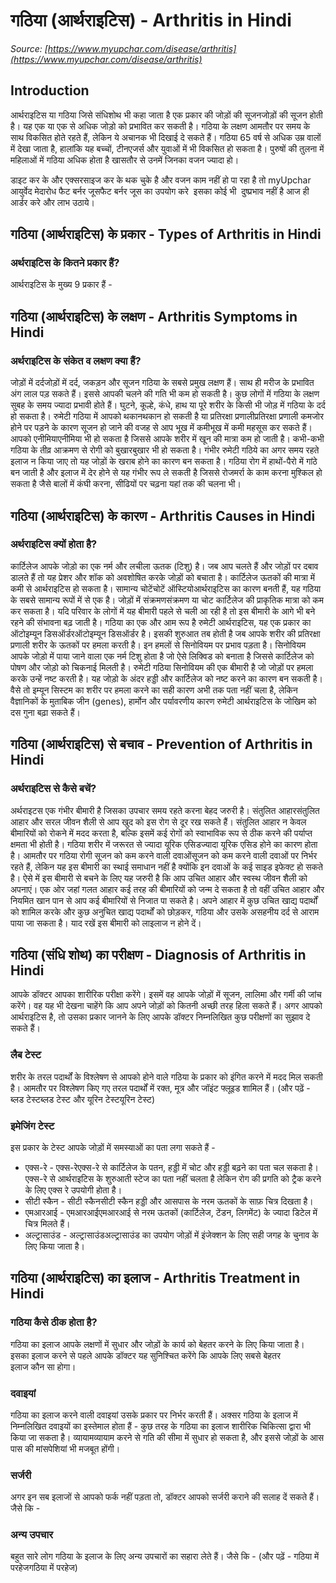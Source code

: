 # गठिया (आर्थराइटिस) - Arthritis in Hindi
_Source: [https://www.myupchar.com/disease/arthritis](https://www.myupchar.com/disease/arthritis)_

## Introduction
आर्थराइटिस या गठिया जिसे संधिशोथ भी कहा जाता है एक प्रकार की जोड़ों की सूजनजोड़ों की सूजन होती है। यह एक या एक से अधिक जोड़ो को प्रभावित कर सकती है। गठिया के लक्षण आमतौर पर समय के साथ विकसित होते रहते हैं, लेकिन ये अचानक भी दिखाई दे सकते हैं। गठिया 65 वर्ष से अधिक उम्र वालों में देखा जाता है, हालांकि यह बच्चों, टीनएजर्स और युवाओं में भी विकसित हो सकता है। पुरुषों की तुलना में महिलाओं में गठिया अधिक होता है खासतौर से उनमें जिनका वजन ज्यादा हो।

डाइट कर के और एक्सरसाइज कर के थक चुके है और वजन काम नहीं हो पा रहा है तो myUpchar आयुर्वेद मेदारोध फैट बर्नर जूसफैट बर्नर जूस का उपयोग करे  इसका कोई भी  दुष्प्रभाव नहीं है आज ही आर्डर करे और लाभ उठाये।

## गठिया (आर्थराइटिस) के प्रकार - Types of Arthritis in Hindi
### अर्थराइटिस के कितने प्रकार हैं?
आर्थराइटिस के मुख्य 9 प्रकार हैं -

## गठिया (आर्थराइटिस) के लक्षण - Arthritis Symptoms in Hindi
### अर्थराइटिस के संकेत व लक्षण क्या हैं?
जोड़ों में दर्दजोड़ों में दर्द, जकड़न और सूजन गठिया के सबसे प्रमुख लक्षण हैं। साथ ही मरीज के प्रभावित अंग लाल पड़ सकते हैं। इससे आपकी चलने की गति भी कम हो सकती है। कुछ लोगों में गठिया के लक्षण सुबह के समय ज्यादा प्रभावी होते हैं।
घुटने, कूल्हे, कंधे, हाथ या पूरे शरीर के किसी भी जोड़ में गठिया के दर्द हो सकता है। रुमेटी गठिया में आपको थकानथकान हो सकती है या प्रतिरक्षा प्रणालीप्रतिरक्षा प्रणाली कमजोर होने पर पड़ने के कारण सूजन हो जाने की वजह से आप भूख में कमीभूख में कमी महसूस कर सकते हैं।
आपको एनीमियाएनीमिया भी हो सकता है जिससे आपके शरीर में खून की मात्रा कम हो जाती है। कभी-कभी गठिया के तीव्र आक्रमण से रोगी को बुखारबुखार भी हो सकता है।
गंभीर रुमेटी गठिये का अगर समय रहते इलाज न किया जाए तो यह जोड़ों के खराब होने का कारण बन सकता है।
गठिया रोग में हाथों-पैरो में गांठे बन जाती है और इलाज में देर होने से यह गंभीर रूप ले सकती है जिससे रोजमर्रा के काम करना मुश्किल हो सकता है जैसे बालों में कंघी करना, सीढियों पर चढ़ना यहां तक की चलना भी।

## गठिया (आर्थराइटिस) के कारण - Arthritis Causes in Hindi
### अर्थराइटिस क्यों होता है?
कार्टिलेज आपके जोड़ो का एक नर्म और लचीला ऊतक (टिशु) है। जब आप चलते हैं और जोड़ों पर दबाव डालते हैं तो यह प्रेशर और शॉक को अवशोषित करके जोड़ों को बचाता है। कार्टिलेज ऊतकों की मात्रा में कमी से आर्थराइटिस हो सकता है।
सामान्य चोटेंचोटें ऑस्टियोआर्थराइटिस का कारण बनती हैं, यह गठिया के सबसे सामान्य रूपों में से एक है। जोड़ों में संक्रमणसंक्रमण या चोट कार्टिलेज की प्राकृतिक मात्रा को कम कर सकता है। यदि परिवार के लोगों में यह बीमारी पहले से चली आ रही है तो इस बीमारी के आगे भी बने रहने की संभावना बढ़ जाती है।
गठिया का एक और आम रूप है रुमेटी आर्थराइटिस, यह एक प्रकार का ऑटोइम्यून डिसऑर्डरऑटोइम्यून डिसऑर्डर है। इसकी शुरुआत तब होती है जब आपके शरीर की प्रतिरक्षा प्रणाली शरीर के ऊतकों पर हमला करती है। इन हमलों से सिनोवियम पर प्रभाव पड़ता है। सिनोवियम आपके जोड़ो में पाया जाने वाला एक नर्म टिशु होता है जो ऐसे लिक्विड को बनाता है जिससे कार्टिलेज को पोषण और जोड़ो को चिकनाई मिलती है। रुमेटी गठिया सिनोवियम की एक बीमारी है जो जोड़ों पर हमला करके उन्हें नष्ट करती है। यह जोड़ो के अंदर हड्डी और कार्टिलेज को नष्ट करने का कारण बन सकती है।
वैसे तो इम्यून सिस्टम का शरीर पर हमला करने का सही कारण अभी तक पता नहीं चला है, लेकिन वैज्ञानिकों के मुताबिक जीन (genes), हार्मोन और पर्यावरणीय कारण रुमेटी आर्थराइटिस के जोखिम को दस गुना बढ़ा सकते हैं।

## गठिया (आर्थराइटिस) से बचाव - Prevention of Arthritis in Hindi
### अर्थराइटिस से कैसे बचें?
अर्थराइटस एक गंभीर बीमारी है जिसका उपचार समय रहते करना बेहद जरुरी है। संतुलित आहारसंतुलित आहार और सरल जीवन शैली से आप खुद को इस रोग से दूर रख सकते हैं। संतुलित आहार न केवल बीमारियों को रोकने में मदद करता है, बल्कि इसमें कई रोगों को स्वाभाविक रूप से ठीक करने की पर्याप्त क्षमता भी होती है।
गठिया शरीर में जरूरत से ज्यादा यूरिक एसिडज्यादा यूरिक एसिड होने का कारण होता है। आमतौर पर गठिया रोगी सूजन को कम करने वाली दवाओंसूजन को कम करने वाली दवाओं पर निर्भर रहते हैं, लेकिन यह इस बीमारी का स्थाई समाधान नहीं है क्योंकि इन दवाओं के कई साइड इफेक्ट हो सकते है।
ऐसे में इस बीमारी से बचने के लिए यह जरुरी है कि आप उचित आहार और स्वस्थ जीवन शैली को अपनाएं। एक ओर जहां गलत आहार कई तरह की बीमारियों को जन्म दे सकता है तो वहीं उचित आहार और नियमित खान पान से आप कई बीमारियों से निजात पा सकते है। अपने आहार में कुछ उचित खाद्य पदार्थों को शामिल करके और कुछ अनुचित खाद्य पदार्थों को छोड़कर, गठिया और उसके असहनीय दर्द से आराम पाया जा सकता है। याद रखें इस बीमारी को लाइलाज न होने दें।

## गठिया (संधि शोथ) का परीक्षण - Diagnosis of Arthritis in Hindi
आपके डॉक्टर आपका शारीरिक परीक्षा करेंगे। इसमें वह आपके जोड़ों में सूजन, लालिमा और गर्मी की जांच करेंगे। वह यह भी देखना चाहेंगे कि आप अपने जोड़ों को कितनी अच्छी तरह हिला सकते हैं।
अगर आपको आर्थराइटिस है, तो उसका प्रकार जानने के लिए आपके डॉक्टर निम्नलिखित कुछ परीक्षणों का सुझाव दे सकते हैं।
### लैब टेस्ट
शरीर के तरल पदार्थों के विश्लेषण से आपको होने वाले गठिया के प्रकार को इंगित करने में मदद मिल सकती है। आमतौर पर विश्लेषण किए गए तरल पदार्थों में रक्त, मूत्र और जॉइंट फ्लूइड शामिल हैं।
(और पढ़ें - ब्लड टेस्टब्लड टेस्ट और यूरिन टेस्टयूरिन टेस्ट)
### इमेजिंग टेस्ट
इस प्रकार के टेस्ट आपके जोड़ों में समस्याओं का पता लगा सकते हैं -
- एक्स-रे - एक्स-रेएक्स-रे से कार्टिलेज के पतन, हड्डी में चोट और हड्डी बढ़ने का पता चल सकता है। एक्स-रे से आर्थराइटिस के शुरुआती स्टेज का पता नहीं चलता है लेकिन रोग की प्रगति को ट्रैक करने के लिए एक्स रे उपयोगी होता है।
- सीटी स्कैन - सीटी स्कैनसीटी स्कैन हड्डी और आसपास के नरम ऊतकों के साफ़ चित्र दिखता है।
- एमआरआई - एमआरआईएमआरआई से नरम ऊतकों (कार्टिलेज, टेंडन, लिगमेंट) के ज्यादा डिटेल में चित्र मिलते हैं।
- अल्ट्रासाउंड - अल्ट्रासाउंडअल्ट्रासाउंड का उपयोग जोड़ों में इंजेक्शन के लिए सही जगह के चुनाव के लिए किया जाता है।

## गठिया (आर्थराइटिस) का इलाज - Arthritis Treatment in Hindi
### गठिया कैसे ठीक होता है?
गठिया का इलाज आपके लक्षणों में सुधार और जोड़ों के कार्य को बेहतर करने के लिए किया जाता है। इसका इलाज करने से पहले आपके डॉक्टर यह सुनिश्चित करेंगे कि आपके लिए सबसे बेहतर इलाज कौन सा होगा।
### दवाइयां
गठिया का इलाज करने वाली दवाइयां उसके प्रकार पर निर्भर करती हैं। अक्सर गठिया के इलाज में निम्नलिखित दवाइयों का इस्तेमाल होता हैं -
कुछ तरह के गठिया का इलाज शारीरिक चिकित्सा द्वारा भी किया जा सकता है। व्यायामव्यायाम करने से गति की सीमा में सुधार हो सकता है, और इससे जोड़ों के आस पास की मांसपेशियां भी मजबूत होंगी।
### सर्जरी
अगर इन सब इलाजों से आपको फर्क नहीं पड़ता तो, डॉक्टर आपको सर्जरी कराने की सलाह दें सकते हैं। जैसे कि -
### अन्य उपचार
बहुत सारे लोग गठिया के इलाज के लिए अन्य उपचारों का सहारा लेते हैं। जैसे कि -
(और पढ़ें - गठिया में परहेजगठिया में परहेज)


